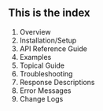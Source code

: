 ## This is the index

1. Overview
2. Installation/Setup
3. API Reference Guide
4. Examples
5. Topical Guide
6. Troubleshooting
7. Response Descriptions
8. Error Messages
9. Change Logs
